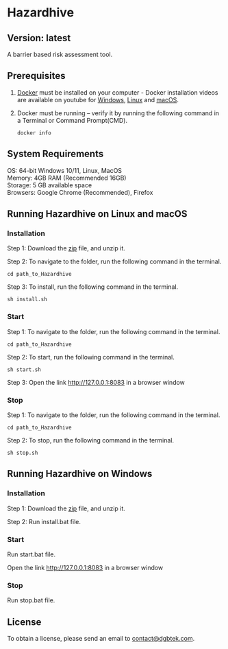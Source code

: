 # Hazardhive
## Version: latest

A barrier based risk assessment tool.

## Prerequisites
1. [Docker](https://www.docker.com/) must be installed on your computer - Docker installation videos are available on youtube for [Windows](https://www.youtube.com/watch?v=ZyBBv1JmnWQ), [Linux](https://www.youtube.com/watch?v=5_EA3rBCXmU) and [macOS](https://www.youtube.com/watch?v=-EXlfSsP49A).

2. Docker must be running – verify it by running the following command in a Terminal or Command Prompt(CMD).
    ```
    docker info 
    ```

## System Requirements
OS: 64-bit Windows 10/11, Linux, MacOS\
Memory: 4GB RAM (Recommended 16GB)\
Storage: 5 GB available space\
Browsers: Google Chrome (Recommended), Firefox

## Running Hazardhive on Linux and macOS

### Installation

Step 1: Download the [zip](https://github.com/DGBTechnologies/Hazardhive/archive/refs/heads/main.zip) file, and unzip it.

Step 2: To navigate to the folder, run the following command in the terminal.
```
cd path_to_Hazardhive
```
Step 3: To install, run the following command in the terminal.
```
sh install.sh
```

### Start
Step 1: To navigate to the folder, run the following command in the terminal.
```
cd path_to_Hazardhive
```
Step 2: To start, run the following command in the terminal.
```
sh start.sh
```
Step 3: Open the link http://127.0.0.1:8083 in a browser window

### Stop
Step 1: To navigate to the folder, run the following command in the terminal.
```
cd path_to_Hazardhive
```
Step 2: To stop, run the following command in the terminal.
```
sh stop.sh
```

## Running Hazardhive on Windows


### Installation
Step 1: Download the [zip](https://github.com/DGBTechnologies/Hazardhive/archive/refs/heads/main.zip) file, and unzip it.

Step 2: Run install.bat file.


### Start
Run start.bat file.

Open the link http://127.0.0.1:8083 in a browser window

### Stop
Run stop.bat file.


## License
To obtain a license, please send an email to contact@dgbtek.com.
